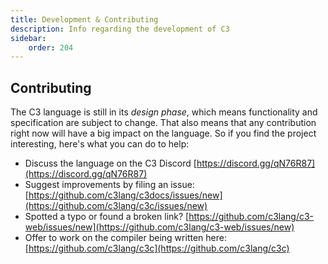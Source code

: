 ```yaml
---
title: Development & Contributing
description: Info regarding the development of C3
sidebar:
    order: 204
---
```


## Contributing
The C3 language is still in its *design phase*, which means functionality and specification are
subject to change. That also means that any contribution right now will have a big impact on the language.
So if you find the project interesting, here's what you can do to help:


- Discuss the language on the C3 Discord [https://discord.gg/qN76R87](https://discord.gg/qN76R87) 
- Suggest improvements by filing an issue: [https://github.com/c3lang/c3docs/issues/new](https://github.com/c3lang/c3c/issues/new)
- Spotted a typo or found a broken link? [https://github.com/c3lang/c3-web/issues/new](https://github.com/c3lang/c3-web/issues/new)
- Offer to work on the compiler being written here: [https://github.com/c3lang/c3c](https://github.com/c3lang/c3c)
